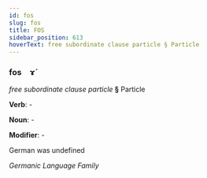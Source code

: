 ```yaml
---
id: fos
slug: fos
title: FOS
sidebar_position: 613
hoverText: free subordinate clause particle § Particle
---
```


### fos&emsp;<span kind="abugida">ɤ́</span>

*free subordinate clause particle* **§** Particle

**Verb**: -

**Noun**: -

**Modifier**: -

German was undefined

*Germanic Language Family*